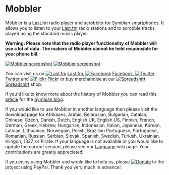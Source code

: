 # Mobbler

Mobbler is a [Last.fm](http://www.last.fm/) radio player and scrobbler for Symbian smartphones. It allows you to listen to your [Last.fm](http://www.last.fm/) radio stations and to scrobble tracks played using the standard music player.

**Warning: Please note that the radio player functionality of Mobbler will use a lot of data. The makers of Mobbler cannot be held responsible for your phone bill.**

[![Mobbler screenshot](http://farm3.static.flickr.com/2733/4034757048_7a6a39bed4_o_d.jpg "Mobbler screenshot")](http://www.flickr.com/photos/eartle/4034757048/in/pool-mobbler) [![Mobbler screenshot](http://farm3.static.flickr.com/2603/4029703605_0d53baacf5_o.jpg "Mobbler screenshot")](http://www.flickr.com/photos/eartle/4029703605/in/pool-mobbler)

You can visit us on [![Last.fm](http://www.last.fm/favicon.ico#dummy.jpg "Last.fm")](http://www.last.fm/group/Mobbler+Users) [Last.fm](http://www.last.fm/group/Mobbler+Users), [![Facebook](http://www.facebook.com/favicon.ico#dummy.jpg "Facebook")](http://www.facebook.com/mobbler) [Facebook](http://www.facebook.com/mobbler), [![Twitter](http://twitter.com/favicon.ico#dummy.jpg "Twitter")](http://twitter.com/mobbler) [Twitter](http://twitter.com/mobbler) and [![Flickr](http://www.flickr.com/favicon.ico#dummy.jpg "Flickr")](http://www.flickr.com/groups/mobbler/) [Flickr](http://www.flickr.com/groups/mobbler/) or buy merchandise at our [![Spreadshirt](http://mobbler.spreadshirt.co.uk/favicon.ico#dummy.jpg "Spreadshirt")](http://mobbler.spreadshirt.co.uk/) [Spreadshirt](http://mobbler.spreadshirt.co.uk/) shop.

If you'd like to know more about the history of Mobbler you can read this [article](http://blog.symbian.org/2010/01/18/mobbler-a-last-fm-radio-player-and-scrobbler-for-symbian/) for the [Symbian blog](http://blog.symbian.org/).

If you would like to use Mobbler in another language then please visit the download page for Afrikaans, Arabic, Belarusian, Bulgarian, Catalan, Chinese, Czech, Danish, Dutch, English UK, English US, Finnish, French, German, Greek, Hebrew, Hungarian, Indonesian, Italian, Japanese, Korean, Latvian, Lithuanian, Norwegain, Polish, Brazilian Portuguese, Portuguese, Romanian, Russian, Serbian, Slovak, Spanish, Swedish, Turkish, Ukrainian, Klingon, 1337, or Pirate. If your language is not available or you would like to update the current version, please see our [Language](https://code.google.com/p/mobbler/wiki/Language) wiki page. Your contributions are greatly appreciated!

If you enjoy using Mobbler and would like to help us, please [![Donate](https://www.paypal.com/en_GB/i/btn/btn_donate_SM.gif "Donate")](https://www.paypal.com/cgi-bin/webscr?cmd=_donations&business=eartle%40gmail%2ecom&item_name=Mobbler&no_shipping=0&no_note=1&tax=0&currency_code=GBP&lc=GB&bn=PP%2dDonationsBF&charset=UTF%2d8) to the project using PayPal. Thank you very much in advance!

